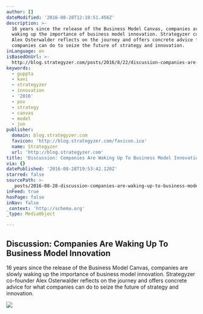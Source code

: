 ```yaml
---
author: []
dateModified: '2016-08-28T12:18:51.456Z'
description: >-
  16 years since the release of the Business Model Canvas, companies are slowly
  waking up the importance of business model innovation. Strategyzer co-founder
  Alex Osterwalder reflects on the journey and offers concrete advice for what
  companies can do to seize the future of strategy and innovation.
inLanguage: en
isBasedOnUrl: >-
  http://blog.strategyzer.com/posts/2016/8/22/discussion-companies-are-waking-up-to-business-model-innovation?utm_source=Master+Email+List&utm_campaign=134e5044dd-Newsletter_August_25th_20168_25_2016&utm_medium=email&utm_term=0_fd75a09316-134e5044dd-335548281&mc_cid=134e5044dd&mc_eid=180f47cc67
keywords:
  - guppta
  - kavi
  - strategyzer
  - innovation
  - '2016'
  - pov
  - strategy
  - canvas
  - model
  - jun
publisher:
  domain: blog.strategyzer.com
  favicon: 'http://blog.strategyzer.com/favicon.ico'
  name: Strategyzer
  url: 'http://blog.strategyzer.com'
title: 'Discussion: Companies Are Waking Up To Business Model Innovation'
via: {}
datePublished: '2016-08-28T19:53:42.120Z'
starred: false
sourcePath: >-
  _posts/2016-08-28-discussion-companies-are-waking-up-to-business-model-innova.md
inFeed: true
hasPage: false
inNav: false
_context: 'http://schema.org'
_type: MediaObject

---
```

<article style=""><h1>Discussion: Companies Are Waking Up To Business Model Innovation</h1><p>16 years since the release of the Business Model Canvas, companies are slowly waking up the importance of business model innovation. Strategyzer co-founder Alex Osterwalder reflects on the journey and offers concrete advice for what companies can do to seize the future of strategy and innovation.</p><img src="http://static1.squarespace.com/static/51913f1ce4b07b22f5332872/51927568e4b02c7a07414753/57baba5403596e6c59bfd7a0/1471867238211/StratChat_Banner.png?format=1000w" /></article>